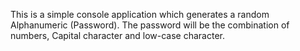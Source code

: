 This is a simple console application which generates a random Alphanumeric (Password).
The password will be the combination of numbers, Capital character and low-case character.
